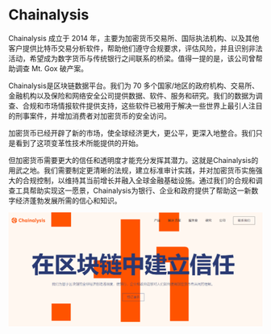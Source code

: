 # Chainalysis

Chainalysis 成立于 2014 年，主要为加密货币交易所、国际执法机构、以及其他客户提供比特币交易分析软件，帮助他们遵守合规要求，评估风险，并且识别非法活动，希望成为数字货币与传统银行之间联系的桥梁。值得一提的是，该公司曾帮助调查 Mt. Gox 破产案。

Chainalysis是区块链数据平台。我们为 70 多个国家/地区的政府机构、交易所、金融机构以及保险和网络安全公司提供数据、软件、服务和研究。我们的数据为调查、合规和市场情报软件提供支持，这些软件已被用于解决一些世界上最引人注目的刑事案件，并增加消费者对加密货币的安全访问。

加密货币已经开辟了新的市场，使全球经济更大，更公平，更深入地整合。我们只是看到了这项变革性技术所能提供的开始。

但加密货币需要更大的信任和透明度才能充分发挥其潜力。这就是Chainalysis的用武之地。我们需要制定更清晰的法规，建立标准审计实践，并对加密货币实施强大的合规控制，以维持其当前增长并融入全球金融基础设施。通过我们的合规和调查工具帮助实现这一愿景，Chainalysis为银行、企业和政府提供了帮助这一新数字经济蓬勃发展所需的信心和知识。

![image-20220720142924561](image-20220720142924561.png)
